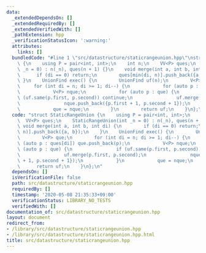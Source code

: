 ```yaml
---
data:
  _extendedDependsOn: []
  _extendedRequiredBy: []
  _extendedVerifiedWith: []
  _pathExtension: hpp
  _verificationStatusIcon: ':warning:'
  attributes:
    links: []
  bundledCode: "#line 1 \"src/datastructure/staticrangeunion.hpp\"\nstruct StaticRangeUnion\
    \ {\n    using P = pair<int, int>;\n    int n;\n    VV<P> ques;\n    StaticRangeUnion(int\
    \ _n = 0) : n(_n), ques(n + 1) {}\n    void merge(int a, int b, int di) {\n  \
    \      if (di == 0) return;\n        ques[min(di, n)].push_back({a, b});\n   \
    \ }\n    UnionFind exec() {\n        UnionFind uf(n);\n        V<P> que;\n   \
    \     for (int di = n; di >= 1; di--) {\n            for (auto p : ques[di]) que.push_back(p);\n\
    \            V<P> nque;\n            for (auto p : que) {\n                if\
    \ (uf.same(p.first, p.second)) continue;\n                uf.merge(p.first, p.second);\n\
    \                nque.push_back({p.first + 1, p.second + 1});\n            }\n\
    \            que = nque;\n        }\n        return uf;\n    }\n};\n"
  code: "struct StaticRangeUnion {\n    using P = pair<int, int>;\n    int n;\n  \
    \  VV<P> ques;\n    StaticRangeUnion(int _n = 0) : n(_n), ques(n + 1) {}\n   \
    \ void merge(int a, int b, int di) {\n        if (di == 0) return;\n        ques[min(di,\
    \ n)].push_back({a, b});\n    }\n    UnionFind exec() {\n        UnionFind uf(n);\n\
    \        V<P> que;\n        for (int di = n; di >= 1; di--) {\n            for\
    \ (auto p : ques[di]) que.push_back(p);\n            V<P> nque;\n            for\
    \ (auto p : que) {\n                if (uf.same(p.first, p.second)) continue;\n\
    \                uf.merge(p.first, p.second);\n                nque.push_back({p.first\
    \ + 1, p.second + 1});\n            }\n            que = nque;\n        }\n  \
    \      return uf;\n    }\n};\n"
  dependsOn: []
  isVerificationFile: false
  path: src/datastructure/staticrangeunion.hpp
  requiredBy: []
  timestamp: '2020-05-08 21:35:33+09:00'
  verificationStatus: LIBRARY_NO_TESTS
  verifiedWith: []
documentation_of: src/datastructure/staticrangeunion.hpp
layout: document
redirect_from:
- /library/src/datastructure/staticrangeunion.hpp
- /library/src/datastructure/staticrangeunion.hpp.html
title: src/datastructure/staticrangeunion.hpp
---
```

